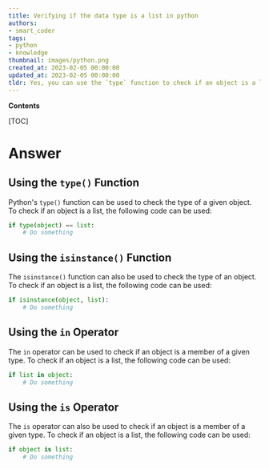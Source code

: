 ```yaml
---
title: Verifying if the data type is a list in python
authors:
- smart_coder
tags:
- python
- knowledge
thumbnail: images/python.png
created_at: 2023-02-05 00:00:00
updated_at: 2023-02-05 00:00:00
tldr: Yes, you can use the `type` function to check if an object is a list in Python.
---
```


**Contents**

[TOC]

# Answer

## Using the `type()` Function
Python's `type()` function can be used to check the type of a given object. To check if an object is a list, the following code can be used:

```python
if type(object) == list:
    # Do something
```

## Using the `isinstance()` Function
The `isinstance()` function can also be used to check the type of an object. To check if an object is a list, the following code can be used:

```python
if isinstance(object, list):
    # Do something
```

## Using the `in` Operator
The `in` operator can be used to check if an object is a member of a given type. To check if an object is a list, the following code can be used:

```python
if list in object:
    # Do something
```

## Using the `is` Operator
The `is` operator can also be used to check if an object is a member of a given type. To check if an object is a list, the following code can be used:

```python
if object is list:
    # Do something
```
